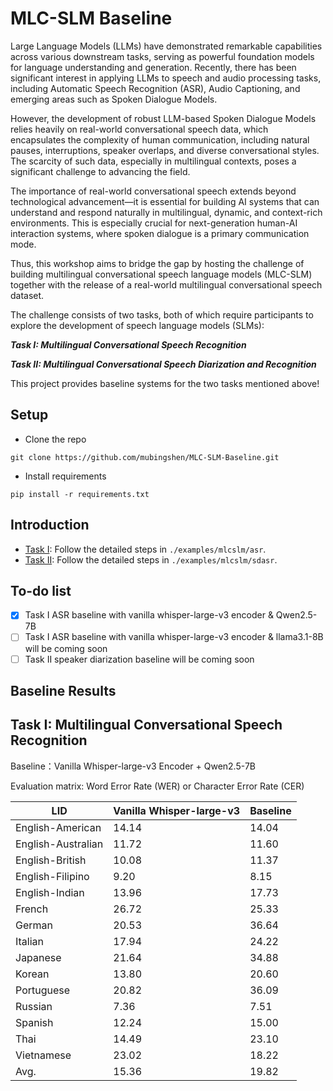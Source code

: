 # MLC-SLM Baseline
Large Language Models (LLMs) have demonstrated remarkable capabilities across various downstream tasks, serving as powerful foundation models for language understanding and generation. Recently, there has been significant interest in applying LLMs to speech and audio processing tasks, including Automatic Speech Recognition (ASR), Audio Captioning, and emerging areas such as Spoken Dialogue Models.

However, the development of robust LLM-based Spoken Dialogue Models relies heavily on real-world conversational speech data, which encapsulates the complexity of human communication, including natural pauses, interruptions, speaker overlaps, and diverse conversational styles. The scarcity of such data, especially in multilingual contexts, poses a significant challenge to advancing the field.

The importance of real-world conversational speech extends beyond technological advancement—it is essential for building AI systems that can understand and respond naturally in multilingual, dynamic, and context-rich environments. This is especially crucial for next-generation human-AI interaction systems, where spoken dialogue is a primary communication mode.

Thus, this workshop aims to bridge the gap by hosting the challenge of building multilingual conversational speech language models (MLC-SLM) together with the release of a real-world multilingual conversational speech dataset.

The challenge consists of two tasks, both of which require participants to explore the development of speech language models (SLMs):

***Task I: Multilingual Conversational Speech Recognition***

***Task II: Multilingual Conversational Speech Diarization and Recognition***

This project provides baseline systems for the two tasks mentioned above!

## Setup
* Clone the repo
```shell
git clone https://github.com/mubingshen/MLC-SLM-Baseline.git
```
* Install requirements
```shell
pip install -r requirements.txt
```
## Introduction

* [Task I](./examples/mlcslm/asr): Follow the detailed steps in `./examples/mlcslm/asr`. 
* [Task II](./examples/mlcslm/sdasr): Follow the detailed steps in `./examples/mlcslm/sdasr`.

## To-do list
- [x] Task I ASR baseline with vanilla whisper-large-v3 encoder & Qwen2.5-7B
- [ ] Task I ASR baseline with vanilla whisper-large-v3 encoder & llama3.1-8B will be coming soon
- [ ] Task II speaker diarization baseline will be coming soon

## Baseline Results
## Task I: Multilingual Conversational Speech Recognition
Baseline：Vanilla Whisper-large-v3 Encoder + Qwen2.5-7B

Evaluation matrix: Word Error Rate (WER) or Character Error Rate (CER)

| LID                | Vanilla Whisper-large-v3    | Baseline |
|--------------------|-----------------------------|----------|
| English-American   | 14.14                       | 14.04    |
| English-Australian | 11.72                       | 11.60    |
| English-British    | 10.08                       | 11.37    |
| English-Filipino   | 9.20                        | 8.15     |
| English-Indian     | 13.96                       | 17.73    |
| French             | 26.72                       | 25.33    |
| German             | 20.53                       | 36.64    |
| Italian            | 17.94                       | 24.22    |
| Japanese           | 21.64                       | 34.88    |
| Korean             | 13.80                       | 20.60    |
| Portuguese         | 20.82                       | 36.09    |
| Russian            | 7.36                        | 7.51     |
| Spanish            | 12.24                       | 15.00    |
| Thai               | 14.49                       | 23.10    |
| Vietnamese         | 23.02                       | 18.22    |
| Avg.               | 15.36                       | 19.82    |

